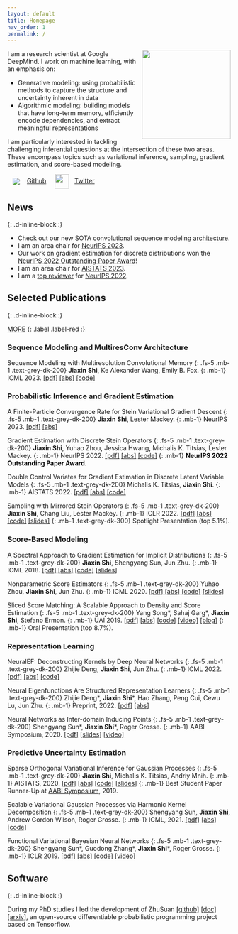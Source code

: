 ```yaml
---
layout: default
title: Homepage
nav_order: 1
permalink: /
---
```


<img style="width:200px;float:right;margin:0 0px 12px 12px" src="{{site.url}}/assets/images/jiaxin.jpg">

I am a research scientist at Google DeepMind. I work on machine learning, with an emphasis on:

* Generative modeling: using probabilistic methods to capture the structure and uncertainty inherent in data
* Algorithmic modeling: building models that have long-term memory, efficiently encode dependencies, and extract meaningful representations

I am particularly interested in tackling challenging inferential questions at the intersection of these two areas. These encompass topics such as variational inference, sampling, gradient estimation, and score-based modeling.

<!--
I work on improving the algorithmic modeling and generative modeling capabilities of machine learning methods. 
-->
<!--
I work on probabilistic modeling and inference for machine learning. 
My research aims at bridging the gap between data modeling (e.g., generative models and Bayesian methods) and algorithmic modeling (e.g., neural networks and spectral methods) by addressing challenging inferential questions at the interface of them, such as variational inference and gradient estimation, sampling and optimization, score-based modeling, and predictive uncertainty estimation. 
-->
<!-- I have worked on topics including approximate inference, Gaussian processes, kernel/spectral methods, generative models, and Bayesian neural networks.  -->
<!--
I was a postdoctoral researcher working with [Emily B. Fox](https://statistics.stanford.edu/people/emily-b-fox) at Stanford University.
Before moving to Stanford I spent two wonderful years (1 year remotely) with the [Machine Learning and Statistics group](https://www.microsoft.com/en-us/research/theme/machine-learning-statistics/) at [Microsoft Research New England](https://www.microsoft.com/en-us/research/lab/microsoft-research-new-england/).
I obtained my PhD in Computer Science (2015-2020) from Tsinghua University, advised by [Jun Zhu](http://ml.cs.tsinghua.edu.cn/~jun).
During my graduate years I have spent a summer at [DeepMind](https://deepmind.com/) as a research scientist intern and visited [Vector Institute](https://vectorinstitute.ai/).
I have also spent a summer interning at [RIKEN-AIP](https://aip.riken.jp/), Tokyo. 
I received my B.E. in Computer Science at Tsinghua University. 
<!-- My CV can be downloaded from this link: [[pdf]](https://thjashin.github.io/docs/Curriculum_Vitae.pdf). -->

<a href="https://github.com/thjashin"><img style="vertical-align: middle; margin: 0 16px 0 12px" src="{{site.url}}/assets/images/github/GitHub-Mark-32px.png" >Github</a>
<a href="https://twitter.com/thjashin"><img style="width:32px; vertical-align: middle; margin: 0 12px 0 16px" src="{{site.url}}/assets/images/twitter/Twitter_Logo_Blue.png" >Twitter</a>


## News
{: .d-inline-block :}

* Check out our new SOTA convolutional sequence modeling [architecture](https://github.com/thjashin/multires-conv). 
* I am an area chair for [NeurIPS 2023](https://neurips.cc/Conferences/2023).
* Our work on gradient estimation for discrete distributions won the [NeurIPS 2022 Outstanding Paper Award](https://blog.neurips.cc/2022/11/21/announcing-the-neurips-2022-awards/)!
* I am an area chair for [AISTATS 2023](http://aistats.org/aistats2023/).
* I am a [top reviewer](https://neurips.cc/Conferences/2022/ProgramCommittee) for [NeurIPS 2022](https://neurips.cc/).

## Selected Publications
{: .d-inline-block :}

<a href="/publications.html" style="color:inherit;">MORE</a> 
{: .label .label-red :}
<!-- {: .fs-9 } -->

### Sequence Modeling and MultiresConv Architecture

Sequence Modeling with Multiresolution Convolutional Memory
{: .fs-5 .mb-1 .text-grey-dk-200}
**Jiaxin Shi**, Ke Alexander Wang, Emily B. Fox.
{: .mb-1}
ICML 2023.
[[pdf]](https://arxiv.org/pdf/2305.01638.pdf)
[[abs]](https://arxiv.org/abs/2305.01638)
[[code]](https://github.com/thjashin/multires-conv)

### Probabilistic Inference and Gradient Estimation

A Finite-Particle Convergence Rate for Stein Variational Gradient Descent
{: .fs-5 .mb-1 .text-grey-dk-200}
**Jiaxin Shi**, Lester Mackey. 
{: .mb-1}
NeurIPS 2023.
[[pdf]](https://arxiv.org/pdf/2211.09721.pdf)
[[abs]](https://arxiv.org/abs/2211.09721)

Gradient Estimation with Discrete Stein Operators
{: .fs-5 .mb-1 .text-grey-dk-200}
**Jiaxin Shi**, Yuhao Zhou, Jessica Hwang, Michalis K. Titsias, Lester Mackey.
{: .mb-1}
NeurIPS 2022.
[[pdf]](https://arxiv.org/pdf/2202.09497.pdf)
[[abs]](https://arxiv.org/abs/2202.09497)
[[code]](https://github.com/thjashin/rodeo)
{: .mb-1}
<span style="color:black"><b>NeurIPS 2022 Outstanding Paper Award</b></span>.

Double Control Variates for Gradient Estimation in Discrete Latent Variable Models
{: .fs-5 .mb-1 .text-grey-dk-200}
Michalis K. Titsias, **Jiaxin Shi**.
{: .mb-1}
AISTATS 2022.
[[pdf]](https://arxiv.org/pdf/2111.05300.pdf)
[[abs]](https://arxiv.org/abs/2111.05300)
[[code]](https://github.com/thjashin/double-cv)

Sampling with Mirrored Stein Operators
{: .fs-5 .mb-1 .text-grey-dk-200}
**Jiaxin Shi**, Chang Liu, Lester Mackey.
{: .mb-1}
ICLR 2022.
[[pdf]](https://arxiv.org/pdf/2106.12506.pdf)
[[abs]](https://arxiv.org/abs/2106.12506)
[[code]](https://github.com/thjashin/mirror-stein-samplers)
[[slides]](https://thjashin.github.io/talks/mirror-stein-samplers.pdf)
{: .mb-1 .text-grey-dk-300}
Spotlight Presentation (top 5.1%). 

### Score-Based Modeling

A Spectral Approach to Gradient Estimation for Implicit Distributions
{: .fs-5 .mb-1 .text-grey-dk-200}
**Jiaxin Shi**, Shengyang Sun, Jun Zhu.
{: .mb-1}
ICML 2018. 
[[pdf]](https://arxiv.org/pdf/1806.02925.pdf)
[[abs]](https://arxiv.org/abs/1806.02925)
[[code]](https://github.com/thjashin/spectral-stein-grad)
[[slides]](http://ml.cs.tsinghua.edu.cn/~jiaxin/talks/ssge-icml-18.pdf)

Nonparametric Score Estimators
{: .fs-5 .mb-1 .text-grey-dk-200}
Yuhao Zhou, **Jiaxin Shi**, Jun Zhu.
{: .mb-1}
ICML 2020.
[[pdf]](https://arxiv.org/pdf/2005.10099)
[[abs]](https://arxiv.org/abs/2005.10099)
[[code]](https://github.com/miskcoo/kscore)
[[slides]](http://ml.cs.tsinghua.edu.cn/~yuhao/slides/nonparametric%20score%20estimators,%20icml2020.pdf)

Sliced Score Matching: A Scalable Approach to Density and Score Estimation
{: .fs-5 .mb-1 .text-grey-dk-200}
Yang Song\*, Sahaj Garg\*, **Jiaxin Shi**, Stefano Ermon.
{: .mb-1}
UAI 2019.
[[pdf]](https://arxiv.org/pdf/1905.07088)
[[abs]](https://arxiv.org/abs/1905.07088)
[[code]](https://github.com/ermongroup/sliced_score_matching)
[[video]](https://www.youtube.com/watch?v=lapaQrdYIWg)
[[blog]](https://ermongroup.github.io/blog/ssm/)
{: .mb-1}
Oral Presentation (top 8.7%). 

### Representation Learning

NeuralEF: Deconstructing Kernels by Deep Neural Networks
{: .fs-5 .mb-1 .text-grey-dk-200}
Zhijie Deng, **Jiaxin Shi**, Jun Zhu. 
{: .mb-1}
ICML 2022.
[[pdf]](https://arxiv.org/pdf/2205.00165.pdf)
[[abs]](https://arxiv.org/abs/2205.00165)
[[code]](https://github.com/thudzj/NeuralEigenFunction)

Neural Eigenfunctions Are Structured Representation Learners
{: .fs-5 .mb-1 .text-grey-dk-200}
Zhijie Deng\*, **Jiaxin Shi**\*, Hao Zhang, Peng Cui, Cewu Lu, Jun Zhu. 
{: .mb-1}
Preprint, 2022.
[[pdf]](https://arxiv.org/pdf/2210.12637.pdf)
[[abs]](https://arxiv.org/abs/2210.12637)
<!-- [[code]](https://github.com/thudzj/NeuralEigenFunction) -->

Neural Networks as Inter-domain Inducing Points
{: .fs-5 .mb-1 .text-grey-dk-200}
Shengyang Sun\*, **Jiaxin Shi**\*, Roger Grosse. 
{: .mb-1}
AABI Symposium, 2020.
[[pdf]](https://openreview.net/pdf?id=NgqYp7sAW6t)
[[slides]](http://thjashin.github.io/talks/nn-as-sparse-gp.pdf)
[[video]](https://www.youtube.com/watch?v=y29G0aRshy0&t=2s)

### Predictive Uncertainty Estimation

Sparse Orthogonal Variational Inference for Gaussian Processes
{: .fs-5 .mb-1 .text-grey-dk-200}
**Jiaxin Shi**, Michalis K. Titsias, Andriy Mnih.
{: .mb-1}
AISTATS, 2020.
[[pdf]](https://arxiv.org/pdf/1910.10596)
[[abs]](https://arxiv.org/abs/1910.10596)
[[code]](https://github.com/thjashin/solvegp)
[[slides]](http://ml.cs.tsinghua.edu.cn/~jiaxin/talks/solvegp-aistats.pdf)
{: .mb-1}
Best Student Paper Runner-Up at [AABI Symposium](http://approximateinference.org/), 2019.

Scalable Variational Gaussian Processes via Harmonic Kernel Decomposition
{: .fs-5 .mb-1 .text-grey-dk-200}
Shengyang Sun, **Jiaxin Shi**, Andrew Gordon Wilson, Roger Grosse.
{: .mb-1}
ICML, 2021.
[[pdf]](https://arxiv.org/pdf/2106.05992)
[[abs]](https://arxiv.org/abs/2106.05992)
[[code]](https://github.com/ssydasheng/Harmonic-Kernel-Decomposition)

Functional Variational Bayesian Neural Networks
{: .fs-5 .mb-1 .text-grey-dk-200}
Shengyang Sun\*, Guodong Zhang\*, **Jiaxin Shi**\*, Roger Grosse.
{: .mb-1}
ICLR 2019.
[[pdf]](https://arxiv.org/pdf/1903.05779.pdf)
[[abs]](https://arxiv.org/abs/1903.05779)
[[code]](https://github.com/ssydasheng/FBNN)
[[video]](https://slideslive.com/38922672/invited-talk-functional-variational-bayesian-neural-networks)

## Software
{: .d-inline-block :}

During my PhD studies I led the development of ZhuSuan [[github]](https://github.com/thu-ml/zhusuan) [[doc]](https://zhusuan.readthedocs.io) [[arxiv]](https://arxiv.org/abs/1709.05870), 
an open-source differentiable probabilistic programming project based on Tensorflow. 

<!--
ZhuSuan: A Library for Bayesian Deep Learning
{: .fs-5 .mb-1 .text-grey-dk-300}
**Jiaxin Shi**, Jianfei Chen, Jun Zhu, Shengyang Sun, Yucen Luo, Yihong Gu, and Yuhao Zhou, 2017
{: .mb-1}

<img style=" width: 400px;margin: 0 0 0 0" src="{{site.url}}/assets/images/zhusuan.png">
ZhuSuan: A Library for Bayesian Deep Learning
{: .fs-6 .fw-300 }

[GitHub](https://github.com/thu-ml/zhusuan){: .btn .btn-primary .fs-5 .mb-4 .mb-md-0 .mr-2 } [Documentation](https://zhusuan.readthedocs.io){: .btn .fs-5 }
-->



<!-- ## Curriculum Vitae
{: .d-inline-block :} -->


